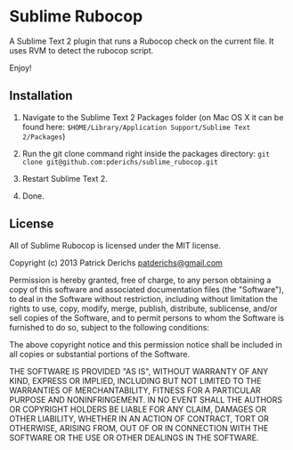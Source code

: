 # Sublime Rubocop

A Sublime Text 2 plugin that runs a Rubocop check on the current file. It uses
RVM to detect the rubocop script.

Enjoy!

## Installation

1. Navigate to the Sublime Text 2 Packages folder (on Mac OS X it can be found here: `$HOME/Library/Application Support/Sublime Text 2/Packages`)

2. Run the git clone command right inside the packages directory: `git clone git@github.com:pderichs/sublime_rubocop.git`

3. Restart Sublime Text 2.

4. Done.

## License

All of Sublime Rubocop is licensed under the MIT license.

  Copyright (c) 2013 Patrick Derichs <patderichs@gmail.com>

  Permission is hereby granted, free of charge, to any person obtaining a copy
  of this software and associated documentation files (the "Software"), to deal
  in the Software without restriction, including without limitation the rights
  to use, copy, modify, merge, publish, distribute, sublicense, and/or sell
  copies of the Software, and to permit persons to whom the Software is
  furnished to do so, subject to the following conditions:

  The above copyright notice and this permission notice shall be included in
  all copies or substantial portions of the Software.

  THE SOFTWARE IS PROVIDED "AS IS", WITHOUT WARRANTY OF ANY KIND, EXPRESS OR
  IMPLIED, INCLUDING BUT NOT LIMITED TO THE WARRANTIES OF MERCHANTABILITY,
  FITNESS FOR A PARTICULAR PURPOSE AND NONINFRINGEMENT. IN NO EVENT SHALL THE
  AUTHORS OR COPYRIGHT HOLDERS BE LIABLE FOR ANY CLAIM, DAMAGES OR OTHER
  LIABILITY, WHETHER IN AN ACTION OF CONTRACT, TORT OR OTHERWISE, ARISING FROM,
  OUT OF OR IN CONNECTION WITH THE SOFTWARE OR THE USE OR OTHER DEALINGS IN
  THE SOFTWARE.
